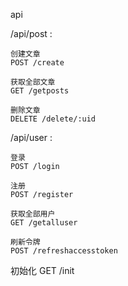 api

/api/post : 

    创建文章
    POST /create

    获取全部文章
    GET /getposts

    删除文章
    DELETE /delete/:uid

/api/user :

    登录
    POST /login

    注册
    POST /register

    获取全部用户
    GET /getalluser

    刷新令牌
    POST /refreshaccesstoken

初始化
GET /init  